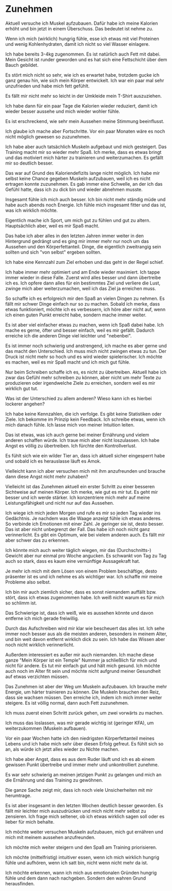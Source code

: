 # Zunehmen

Aktuell versuche ich Muskel aufzubauen. Dafür habe ich meine Kalorien erhöht und bin jetzt in einem Überschuss. Das bedeutet ist nehme zu.

Wenn ich mich (wirklich) hungrig fühle, esse ich etwas mit viel Proteinen und wenig Kohlenhydraten, damit ich nicht so viel Wasser einlagere.

Ich habe bereits 3-4kg zugenommen. Es ist natürlich auch Fett mit dabei. Mein Gesicht ist runder geworden und es hat sich eine Fettschicht über dem Bauch gebildet.

Es stört mich nicht so sehr, wie ich es erwartet habe, trotzdem gucke ich ganz genau hin, wie sich mein Körper entwickelt. Ich war ein paar mal sehr unzufrieden und habe mich fett gefühlt.

Es fällt mir nicht mehr so leicht in der Umkleide mein T-Shirt auszuziehen.

Ich habe dann für ein paar Tage die Kalorien wieder reduziert, damit ich wieder besser aussehe und mich wieder wohler fühle.

Es ist erschreckend, wie sehr mein Aussehen meine Stimmung beeinflusst.

Ich glaube ich mache aber Fortschritte. Vor ein paar Monaten wäre es noch nicht möglich gewesen so zuzunehmen.

Ich habe aber auch tatsächlich Muskeln aufgebaut und mich gesteigert. Das Training macht mir so wieder mehr Spaß. Ich merke, dass es etwas bringt und das motiviert mich härter zu trainieren und weiterzumachen. Es gefällt mir so deutlich besser.

Das war auf Grund des Kaloriendefizits lange nicht möglich. Ich habe mir selbst keine Chance gegeben Muskeln aufzubauen, weil ich es nicht ertragen konnte zuzunehmen. Es gab immer eine Schwelle, an der ich das Gefühl hatte, dass ich zu dick bin und wieder abnehmen musste.

Insgesamt fühle ich mich auch besser. Ich bin nicht mehr ständig müde und habe auch abends noch Energie. Ich fühle mich insgesamt fitter und das ist, was ich wirklich möchte.

Eigentlich mache ich Sport, um mich gut zu fühlen und gut zu altern. Hauptsächlich aber, weil es mir Spaß macht.

Das habe ich aber alles in den letzten Jahren immer weiter in den Hintergrund gedrängt und es ging mir immer mehr nur noch um das Aussehen und den Körperfettanteil. Dinge, die eigentlich zweitrangig sein sollten und sich "von selbst" ergeben sollten.

Ich habe eine Kennzahl zum Ziel erhoben und das geht in der Regel schief.

Ich habe immer mehr optimiert und am Ende wieder maximiert. Ich tappe immer wieder in diese Falle. Zuerst wird alles besser und dann übertreibe ich es. Ich opfere dann alles für ein bestimmtes Ziel und verliere die Lust, zwinge mich aber weiterzumachen, weil ich das Ziel ja erreichen muss.

So schaffe ich es erfolgreich mir den Spaß an vielen Dingen zu nehmen. Es fällt mir schwer Dinge einfach nur so zu machen. Sobald ich merke, dass etwas funktioniert, möchte ich es verbessern, ich höre aber nicht auf, wenn ich einen guten Punkt erreicht habe, sondern mache immer weiter.

Es ist aber viel einfacher etwas zu machen, wenn ich Spaß dabei habe. Ich mache es gerne, öfter und besser einfach, weil es mir gefällt. Dadurch erreiche ich die anderen Dinge viel leichter und "nebenbei".

Es ist immer noch schwierig und anstrengend, ich mache es aber gerne und das macht den Unterschied. Ich muss mich nicht zwingen etwas zu tun. Der Druck ist nicht mehr so hoch und es wird wieder spielerischer. Ich möchte es machen, weil es mir Spaß macht und ich mich gut fühle.

Nur beim Schreiben schaffe ich es, es nicht zu übertreiben. Aktuell habe ich zwar das Gefühl mehr schreiben zu können, aber nicht um mehr Texte zu produzieren oder irgendwelche Ziele zu erreichen, sondern weil es mir wirklich gut tut.

Was ist der Unterschied zu allem anderen? Wieso kann ich es hierbei lockerer angehen?

Ich habe keine Kennzahlen, die ich verfolge. Es gibt keine Statistiken oder Ziele. Ich bekomme im Prinzip kein Feedback. Ich schreibe etwas, wenn ich mich danach fühle. Ich lasse mich von meiner Intuition leiten.

Das ist etwas, was ich auch gerne bei meiner Ernährung und vielem anderen schaffen würde. Ich traue mich aber nicht loszulassen. Ich habe Angst es völlig zu übertreiben. Ich fürchte den Kontrollverlust.

Es fühlt sich wie ein wilder Tier an, dass ich aktuell sicher eingesperrt habe und sobald ich es herauslasse läuft es Amok.

Vielleicht kann ich aber versuchen mich mit ihm anzufreunden und brauche dann diese Angst nicht mehr zuhaben?

Vielleicht ist das Zunehmen aktuell ein erster Schritt zu einer besseren Sichtweise auf meinen Körper. Ich merke, wie gut es mir tut. Es geht mir besser und ich werde stärker. Ich konzentriere mich mehr auf meine Leistungsfähigkeit und nicht nur auf das Aussehen.

Ich wiege ich mich jeden Morgen und rufe es mir so jeden Tag wieder ins Gedächtnis. Je nachdem was die Waage anzeigt fühle ich etwas anderes. So verbinde ich Emotionen mit einer Zahl. Je geringer sie ist, desto besser. Das ist aber nicht unbegrenzt der Fall. Das habe ich noch nicht ganz verinnerlicht. Es gibt ein Optimum, wie bei vielem anderen auch. Es fällt mir aber schwer das zu erkennen.

Ich könnte mich auch weiter täglich wiegen, mir das (Durchschnitts-) Gewicht aber nur einmal pro Woche angucken. Es schwankt von Tag zu Tag auch so stark, dass es kaum eine vernünftige Aussagekraft hat.

Je mehr ich mich mit dem Lösen von einem Problem beschäftige, desto präsenter ist es und ich nehme es als wichtiger war. Ich schaffe mir meine Probleme also selbst.

Ich bin mir auch ziemlich sicher, dass es sonst niemandem auffällt bzw. stört, dass ich etwas zugenommen habe. Ich weiß nicht warum es für mich so schlimm ist.

Das Schwierige ist, dass ich weiß, wie es aussehen könnte und davon entferne ich mich gerade freiwillig. 

Durch das Aufschreiben wird mir klar wie bescheuert das alles ist. Ich sehe immer noch besser aus als die meisten anderen, besonders in meinem Alter, und bin weit davon entfernt wirklich dick zu sein. Ich habe das Wissen aber noch nicht wirklich verinnerlicht.

Außerdem interessiert es außer mir auch niemanden. Ich mache diese ganze "Mein Körper ist ein Temple" Nummer ja schließlich für mich und nicht für andere. Es tut mir einfach gut und hält mich gesund. Ich möchte auch noch im Alter fit sein und möchte nicht aufgrund meiner Gesundheit auf etwas verzichten müssen.

Das Zunehmen ist aber der Weg um Muskeln aufzubauen. Ich brauche mehr Energie, um härter trainieren zu können. Die Muskeln brauchen den Reiz, dass sie wachsen müssen. Den erreiche ich, indem ich mich immer weiter steigere. Es ist völlig normal, dann auch Fett zuzunehmen.

Ich muss zuerst einen Schritt zurück gehen, um zwei vorwärts zu machen.

Ich muss das loslassen, was mir gerade wichtig ist (geringer KFA), um weiterzukommen (Muskeln aufbauen).

Vor ein paar Wochen hatte ich den niedrigsten Körperfettanteil meines Lebens und ich habe mich sehr über diesen Erfolg gefreut. Es fühlt sich so an, als würde ich jetzt alles wieder zu Nichte machen.

Ich habe aber Angst, dass es aus dem Ruder läuft und ich es ab einem gewissen Punkt übertreibe und immer mehr und unkontrolliert zunehme.

Es war sehr schwierig an meinen jetzigen Punkt zu gelangen und mich an die Ernährung und das Training zu gewöhnen.

Die ganze Sache zeigt mir, dass ich noch viele Unsicherheiten mit mir herumtrage.

Es ist aber insgesamt in den letzten Wochen deutlich besser geworden. Es fällt mir leichter mich auszudrücken und mich nicht mehr selbst zu zensieren. Ich frage mich seltener, ob ich etwas wirklich sagen soll oder es lieber für mich behalte.

Ich möchte weiter versuchen Muskeln aufzubauen, mich gut ernähren und mich mit meinem aussehen anzufreunden.

Ich möchte mich weiter steigern und den Spaß am Training priorisieren.

Ich möchte (mittelfristig) intuitiver essen, wenn ich mich wirklich hungrig fühle und aufhören, wenn ich satt bin, nicht wenn nicht mehr da ist.

Ich möchte erkennen, wann ich mich aus emotionalen Gründen hungrig fühle und dem dann nach nachgeben. Sondern den wahren Grund herausfinden.